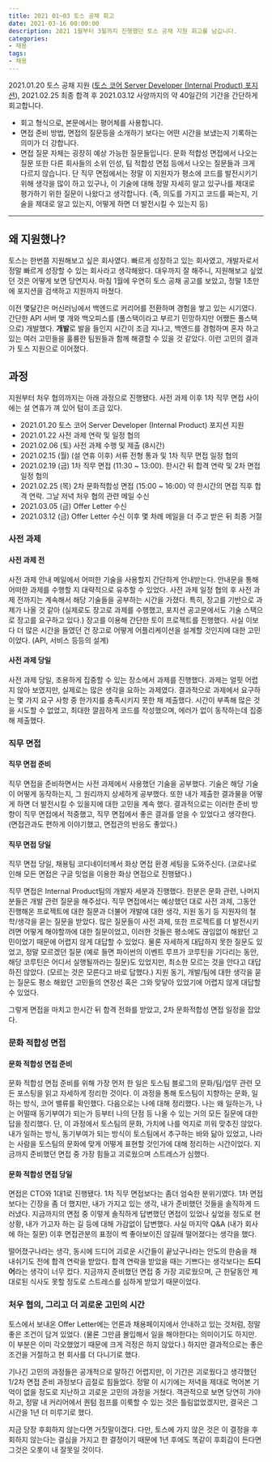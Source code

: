 ```yaml
---
title: 2021 01~03 토스 공채 회고
date: 2021-03-16 00:00:00
description: 2021 1월부터 3월까지 진행했던 토스 공채 지원 회고를 남깁니다.
categories:
- 채용
tags:
- 채용
---
```


2021.01.20 토스 공채 지원 ([토스 코어 Server Developer (Internal Product) 포지션](https://toss.im/career/job-detail?job_id=4330133003)), 2021.02.25 최종 합격 후 2021.03.12 사양까지의 약 40일간의 기간을 간단하게 회고합니다.

- 회고 형식으로, 본문에서는 평어체를 사용합니다.
- 면접 준비 방법, 면접의 질문등을 소개하기 보다는 어떤 시간을 보냈는지 기록하는 의미가 더 강합니다.
- 면접 질문 자체는 굉장히 예상 가능한 질문들입니다. 문화 적합성 면접에서 나오는 질문 또한 다른 회사들의 소위 인성, 팀 적합성 면접 등에서 나오는 질문들과 크게 다르지 않습니다. 단 직무 면접에서는 정말 이 지원자가 평소에 코드를 발전시키기 위해 생각을 많이 하고 있구나, 이 기술에 대해 정말 자세히 알고 있구나를 제대로 평가하기 위한 질문이 나왔다고 생각합니다. (즉, 의도를 가지고 코드를 짜는지, 기술을 제대로 알고 있는지, 어떻게 하면 더 발전시킬 수 있는지 등)

---



## 왜 지원했나?

토스는 한번쯤 지원해보고 싶은 회사였다. 빠르게 성장하고 있는 회사였고, 개발자로서 정말 빠르게 성장할 수 있는 회사라고 생각해왔다. 대우까지 잘 해주니, 지원해보고 싶었던 것은 어떻게 보면 당연지사. 마침 1월에 우연히 토스 공채 공고를 보았고, 정말 1초만에 포지션을 검색하고 지원까지 마쳤다. 

이전 몇달간은 머신러닝에서 백엔드로 커리어를 전환하며 경험을 쌓고 있는 시기였다. 간단한 API 서버 몇 개와 백오피스를 (풀스택이라고 부르기 민망하지만 어쨌든 풀스택으로) 개발했다. **개발**로 발을 들인지 시간이 조금 지나고, 백엔드를 경험하며 혼자 하고 있는 여러 고민들을 훌륭한 팀원들과 함께 해결할 수 있을 것 같았다. 이런 고민의 결과가 토스 지원으로 이어졌다.



## 과정

지원부터 처우 협의까지는 아래 과정으로 진행됐다. 사전 과제 이후 1차 직무 면접 사이에는 설 연휴가 껴 있어 텀이 조금 있다.

- 2021.01.20 토스 코어 Server Developer (Internal Product) 포지션 지원
- 2021.01.22 사전 과제 연락 및 일정 협의
- 2021.02.06 (토) 사전 과제 수행 및 제출 (8시간)
- 2021.02.15 (월) (설 연휴 이후) 서류 전형 통과 및 1차 직무 면접 일정 협의
- 2021.02.19 (금) 1차 직무 면접 (11:30 ~ 13:00). 한시간 뒤 합격 연락 및 2차 면접 일정 협의
- 2021.02.25 (목) 2차 문화적합성 면접 (15:00 ~ 16:00) 약 한시간의 면접 직후 합격 연락. 그날 저녁 처우 협의 관련 메일 수신
- 2021.03.05 (금) Offer Letter 수신
- 2021.03.12 (금) Offer Letter 수신 이후 몇 차례 메일을 더 주고 받은 뒤 최종 거절



### 사전 과제

#### 사전 과제 전

사전 과제 안내 메일에서 어떠한 기술을 사용할지 간단하게 안내받는다. 안내문을 통해 어떠한 과제를 수행할 지 대략적으로 유추할 수 있었다. 사전 과제 일정 협의 후 사전 과제 전까지는 계속해서 해당 기술들을 공부하는 시간을 가졌다. 특히, 장고를 기반으로 과제가 나올 것 같아 (실제로도 장고로 과제를 수행했고, 포지션 공고문에서도 기술 스택으로 장고를 요구하고 있다.) 장고를 이용해 간단한 토이 프로젝트를 진행했다. 사실 이보다 더 많은 시간을 들였던 건 장고로 어떻게 어플리케이션을 설계할 것인지에 대한 고민이었다. (API, 서비스 등등의 설계)

#### 사전 과제 당일

사전 과제 당일, 조용하게 집중할 수 있는 장소에서 과제를 진행했다. 과제는 얼핏 어렵지 않아 보였지만, 실제로는 많은 생각을 요하는 과제였다. 결과적으로 과제에서 요구하는 몇 가지 요구 사항 중 한가지를 충족시키지 못한 채 제출했다. 시간이 부족해 많은 것을 시도할 수 없었고, 최대한 깔끔하게 코드를 작성했으며, 에러가 없이 동작하는데 집중해 제출했다.



### 직무 면접

#### 직무 면접 준비

직무 면접을 준비하면서는 사전 과제에서 사용했던 기술을 공부했다. 기술은 해당 기술이 어떻게 동작하는지, 그 원리까지 상세하게 공부했다. 또한 내가 제출한 결과물을 어떻게 하면 더 발전시킬 수 있을지에 대한 고민을 계속 했다. 결과적으로는 이러한 준비 방향이 직무 면접에서 적중했고, 직무 면접에서 좋은 결과를 얻을 수 있었다고 생각한다. (면접관과도 편하게 이야기했고, 면접관의 반응도 좋았다.)



#### 직무 면접 당일

직무 면접 당일, 채용팀 코디네이터께서 화상 면접 환경 세팅을 도와주신다. (코로나로 인해 모든 면접은 구글 밋업을 이용한 화상 면접으로 진행됐다.)

직무 면접은 Internal Product팀의 개발자 세분과 진행했다. 한분은 문화 관련, 나머지 분들은 개발 관련 질문을 해주셨다. 직무 면접에서는 예상했던 대로 사전 과제, 그동안 진행해온 프로젝트에 대한 질문과 더불어 개발에 대한 생각, 지원 동기 등 지원자의 철학/생각을 묻는 질문을 받았다. 많은 질문들이 사전 과제, 또한 프로젝트를 더 발전시키려면 어떻게 해야할까에 대한 질문이었고, 이러한 것들은 평소에도 끊임없이 해왔던 고민이었기 때문에 어렵지 않게 대답할 수 있었다. 물론 자세하게 대답하지 못한 질문도 있었고, 정말 모르겠던 질문 (예로 들면 파이썬의 이벤트 루프가 코루틴을 기다리는 동안, 해당 코루틴은 어디서 실행될까라는 질문)도 있었지만, 최소한 모르는 것을 안다고 대답하진 않았다. (모르는 것은 모른다고 바로 답했다.) 지원 동기, 개발/팀에 대한 생각을 묻는 질문도 평소 해왔던 고민들의 연장선 혹은 그와 맞닿아 있었기에 어렵지 않게 대답할 수 있었다.

그렇게 면접을 마치고 한시간 뒤 합격 전화를 받았고, 2차 문화적합성 면접 일정을 잡았다.



### 문화 적합성 면접

#### 문화 적합성 면접 준비

문화 적합성 면접 준비를 위해 가장 먼저 한 일은 토스팀 블로그의 문화/팀/업무 관련 모든 포스팅을 읽고 자세하게 정리한 것이다. 이 과정을 통해 토스팀이 지향하는 문화, 일하는 방식, 코어 밸류를 확인했다. 다음으로는 나에 대해 정리했다. 나는 왜 일하는가, 나는 어떨때 동기부여가 되는가 등부터 나의 단점 등 나올 수 있는 거의 모든 질문에 대한 답을 정리했다. 단, 이 과정에서 토스팀의 문화, 가치에 나를 억지로 끼워 맞추진 않았다. 내가 일하는 방식, 동기부여가 되는 방식이 토스팀에서 추구하는 바와 닮아 있었고, 나라는 사람을 토스팀의 문화에 맞게 어떻게 표현할 것인가에 대해 정리하는 시간이었다. 지금까지 준비했던 면접 중 가장 힘들고 괴로웠으며 스트레스가 심했다.



#### 문화 적합성 면접 당일

면접은 CTO와 1대1로 진행됐다. 1차 직무 면접보다는 좀더 엄숙한 분위기였다. 1차 면접보다는 긴장을 좀 더 했지만, 내가 가지고 있는 생각, 내가 준비했던 것들을 솔직하게 드러냈다. 지금까지의 면접 중 이렇게 솔직하게 답변했던 면접이 있었나 싶었을 정도로 현 상황, 내가 가고자 하는 길 등에 대해 가감없이 답변했다. 사실 마지막 Q&A (내가 회사에 하는 질문) 이후 면접관분의 표정이 썩 좋아보이진 않길래 떨어졌다는 생각을 했다. 

떨어졌구나라는 생각, 동시에 드디어 괴로운 시간들이 끝났구나라는 안도의 한숨을 채 내쉬기도 전에 합격 연락을 받았다. 합격 연락을 받았을 때는 기쁘다는 생각보다는 **드디어**라는 생각이 너무 컸다. 지금까지 준비했던 면접 중 가장 괴로웠으며, 근 한달동안 제대로된 식사도 못할 정도로 스트레스를 심하게 받았기 때문이었다.



### 처우 협의, 그리고 더 괴로운 고민의 시간

토스에서 보내온 Offer Letter에는 언론과 채용페이지에서 안내하고 있는 것처럼, 정말 좋은 조건이 담겨 있었다. (물론 그만큼 몰입해서 일을 해야한다는 의미이기도 하지만. 이 부분은 이미 각오했었기 때문에 크게 걱정은 하지 않았다.) 하지만 결과적으로는 좋은 조건을 거절하고 현 회사를 더 다니기로 했다.

기나긴 고민의 과정들은 공개적으로 말하긴 어렵지만, 이 기간은 괴로웠다고 생각했던 1/2차 면접 준비 과정보다 곱절로 힘들었다. 정말 이 시기에는 저녁을 제대로 먹어본 기억이 없을 정도로 지난하고 괴로운 고민의 과정을 거쳤다. 객관적으로 보면 당연히 가야 하고, 정말 내 커리어에서 퀀텀 점프를 이룩할 수 있는 것은 틀림없었겠지만, 결국은 그 시간을 1년 더 미루기로 했다.


지금 당장 후회하지 않는다면 거짓말이겠다. 다만, 토스에 가지 않은 것은 이 결정을 후회하지 않는다는 결심을 가지고 한 결정이기 때문에 1년 후에도 똑같이 후회감이 든다면 그것은 오롯이 내 잘못일 것이다.

